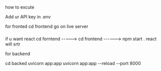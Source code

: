 how to excute

Add ur API key   in .env

for fronted
 cd frontend
  go on live server 

#####
if u want react 
cd forntend  -----> cd frontend ------> npm start   .    react will srtr


for backend 

cd backed
 uvicorn app:app
uvicorn app:app --reload --port 8000
